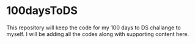 # 100daysToDS
This repository will keep the code for my 100 days to DS challange to myself. I will be adding all the codes along with supporting content here.
